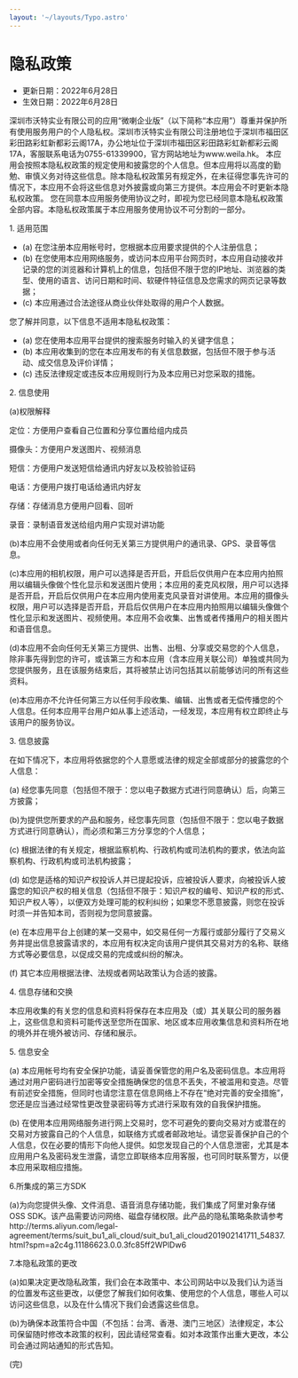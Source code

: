 ```yaml
---
layout: '~/layouts/Typo.astro'
---
```


# 隐私政策

- 更新日期：2022年6月28日
- 生效日期：2022年6月28日

深圳市沃特实业有限公司的应用“微喇企业版”（以下简称“本应用”）尊重并保护所有使用服务用户的个人隐私权。深圳市沃特实业有限公司注册地位于深圳市福田区彩田路彩虹新都彩云阁17A，办公地址位于深圳市福田区彩田路彩虹新都彩云阁17A，客服联系电话为0755-61339900，官方网站地址为www.weila.hk。
本应用会按照本隐私权政策的规定使用和披露您的个人信息。但本应用将以高度的勤勉、审慎义务对待这些信息。除本隐私权政策另有规定外，在未征得您事先许可的情况下，本应用不会将这些信息对外披露或向第三方提供。本应用会不时更新本隐私权政策。 您在同意本应用服务使用协议之时，即视为您已经同意本隐私权政策全部内容。本隐私权政策属于本应用服务使用协议不可分割的一部分。

1\. 适用范围

- (a) 在您注册本应用帐号时，您根据本应用要求提供的个人注册信息；
- (b) 在您使用本应用网络服务，或访问本应用平台网页时，本应用自动接收并记录的您的浏览器和计算机上的信息，包括但不限于您的IP地址、浏览器的类型、使用的语言、访问日期和时间、软硬件特征信息及您需求的网页记录等数据；
- (c) 本应用通过合法途径从商业伙伴处取得的用户个人数据。

您了解并同意，以下信息不适用本隐私权政策：

- (a) 您在使用本应用平台提供的搜索服务时输入的关键字信息；
- (b) 本应用收集到的您在本应用发布的有关信息数据，包括但不限于参与活动、成交信息及评价详情；
- (c) 违反法律规定或违反本应用规则行为及本应用已对您采取的措施。

2\. 信息使用

(a)权限解释

定位：方便用户查看自己位置和分享位置给组内成员

摄像头：方便用户发送图片、视频消息

短信：方便用户发送短信给通讯内好友以及校验验证码

电话：方便用户拨打电话给通讯内好友

存储：存储消息方便用户回看、回听

录音：录制语音发送给组内用户实现对讲功能

(b)本应用不会使用或者向任何无关第三方提供用户的通讯录、GPS、录音等信息。

(c)本应用的相机权限，用户可以选择是否开启，开启后仅供用户在本应用内拍照用以编辑头像做个性化显示和发送图片使用；本应用的麦克风权限，用户可以选择是否开启，开启后仅供用户在本应用内使用麦克风录音对讲使用。本应用的摄像头权限，用户可以选择是否开启，开启后仅供用户在本应用内拍照用以编辑头像做个性化显示和发送图片、视频使用。本应用不会收集、出售或者传播用户的相关图片和语音信息。

(d)本应用不会向任何无关第三方提供、出售、出租、分享或交易您的个人信息，除非事先得到您的许可，或该第三方和本应用（含本应用关联公司）单独或共同为您提供服务，且在该服务结束后，其将被禁止访问包括其以前能够访问的所有这些资料。

(e)本应用亦不允许任何第三方以任何手段收集、编辑、出售或者无偿传播您的个人信息。任何本应用平台用户如从事上述活动，一经发现，本应用有权立即终止与该用户的服务协议。

3\. 信息披露

在如下情况下，本应用将依据您的个人意愿或法律的规定全部或部分的披露您的个人信息：

(a) 经您事先同意（包括但不限于：您以电子数据方式进行同意确认）后，向第三方披露；

(b)为提供您所要求的产品和服务，经您事先同意（包括但不限于：您以电子数据方式进行同意确认），而必须和第三方分享您的个人信息；

(c) 根据法律的有关规定，根据监察机构、行政机构或司法机构的要求，依法向监察机构、行政机构或司法机构披露；

(d) 如您是适格的知识产权投诉人并已提起投诉，应被投诉人要求，向被投诉人披露您的知识产权的相关信息（包括但不限于：知识产权的编号、知识产权的形式、知识产权人等），以便双方处理可能的权利纠纷；如果您不愿意披露，则您在投诉时须一并告知本司，否则视为您同意披露。

(e) 在本应用平台上创建的某一交易中，如交易任何一方履行或部分履行了交易义务并提出信息披露请求的，本应用有权决定向该用户提供其交易对方的名称、联络方式等必要信息，以促成交易的完成或纠纷的解决。

(f) 其它本应用根据法律、法规或者网站政策认为合适的披露。

4\. 信息存储和交换

本应用收集的有关您的信息和资料将保存在本应用及（或）其关联公司的服务器上，这些信息和资料可能传送至您所在国家、地区或本应用收集信息和资料所在地的境外并在境外被访问、存储和展示。

5\. 信息安全

(a) 本应用帐号均有安全保护功能，请妥善保管您的用户名及密码信息。本应用将通过对用户密码进行加密等安全措施确保您的信息不丢失，不被滥用和变造。尽管有前述安全措施，但同时也请您注意在信息网络上不存在“绝对完善的安全措施”，您还是应当通过经常性更改登录密码等方式进行采取有效的自我保护措施。

(b) 在使用本应用网络服务进行网上交易时，您不可避免的要向交易对方或潜在的交易对方披露自己的个人信息，如联络方式或者邮政地址。请您妥善保护自己的个人信息，仅在必要的情形下向他人提供。如您发现自己的个人信息泄密，尤其是本应用用户名及密码发生泄露，请您立即联络本应用客服，也可同时联系警方，以便本应用采取相应措施。

6\.所集成的第三方SDK

(a)为向您提供头像、文件消息、语音消息存储功能，我们集成了阿里对象存储OSS SDK。该产品需要访问网络、磁盘存储权限。此产品的隐私策略条款请参考http://terms.aliyun.com/legal-agreement/terms/suit_bu1_ali_cloud/suit_bu1_ali_cloud201902141711_54837.html?spm=a2c4g.11186623.0.0.3fc85ff2WPlDw6

7\.本隐私政策的更改

(a)如果决定更改隐私政策，我们会在本政策中、本公司网站中以及我们认为适当的位置发布这些更改，以便您了解我们如何收集、使用您的个人信息，哪些人可以访问这些信息，以及在什么情况下我们会透露这些信息。

(b)为确保本政策符合中国（不包括：台湾、香港、澳门三地区）法律规定，本公司保留随时修改本政策的权利，因此请经常查看。如对本政策作出重大更改，本公司会通过网站通知的形式告知。

(完)
